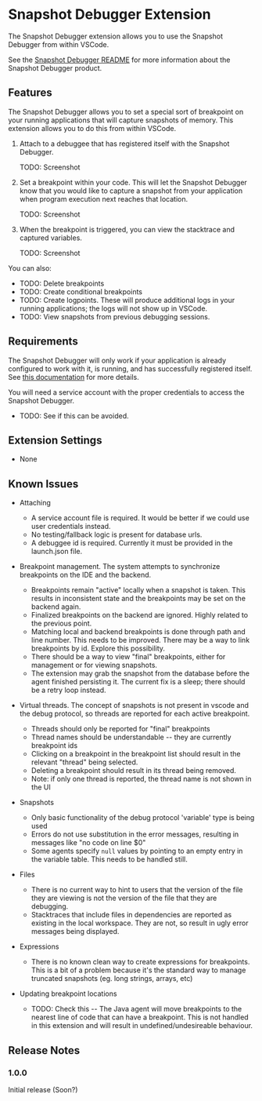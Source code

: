 # Snapshot Debugger Extension

The Snapshot Debugger extension allows you to use the Snapshot Debugger from within VSCode.

See the [Snapshot Debugger README][snapshot-debugger-readme]
for more information about the Snapshot Debugger product.

## Features

The Snapshot Debugger allows you to set a special sort of breakpoint on your running applications
that will capture snapshots of memory.  This extension allows you to do this from within VSCode.

1.  Attach to a debuggee that has registered itself with the Snapshot Debugger.

    TODO: Screenshot

1.  Set a breakpoint within your code.  This will let the Snapshot Debugger know that you would like to capture a snapshot from your application when program execution next reaches that location.

    TODO: Screenshot

1.  When the breakpoint is triggered, you can view the stacktrace and captured variables.

    TODO: Screenshot

You can also:

*  TODO: Delete breakpoints
*  TODO: Create conditional breakpoints
*  TODO: Create logpoints.  These will produce additional logs in your running applications; the logs will not show up in VSCode.
*  TODO: View snapshots from previous debugging sessions.

## Requirements

The Snapshot Debugger will only work if your application is already configured to work with it, is running, and has successfully registered itself.  See [this documentation][setting-up-in-application] for more details.

You will need a service account with the proper credentials to access the Snapshot Debugger.
*  TODO: See if this can be avoided.

## Extension Settings

* None

## Known Issues

* Attaching
  * A service account file is required.  It would be better if we could use user credentials instead.
  * No testing/fallback logic is present for database urls.
  * A debuggee id is required.  Currently it must be provided in the launch.json file.

* Breakpoint management. The system attempts to synchronize breakpoints on the IDE and the backend.
  * Breakpoints remain "active" locally when a snapshot is taken.  This results in inconsistent state and the breakpoints may be set on the backend again.
  * Finalized breakpoints on the backend are ignored.  Highly related to the previous point.
  * Matching local and backend breakpoints is done through path and line number.  This needs to be improved.  There may be a way to link breakpoints by id.  Explore this possibility.
  * There should be a way to view "final" breakpoints, either for management or for viewing snapshots.
  * The extension may grab the snapshot from the database before the agent finished persisting it.  The current fix is a sleep; there should be a retry loop instead.

* Virtual threads.  The concept of snapshots is not present in vscode and the debug protocol, so threads
  are reported for each active breakpoint.
  * Threads should only be reported for "final" breakpoints
  * Thread names should be understandable -- they are currently breakpoint ids
  * Clicking on a breakpoint in the breakpoint list should result in the relevant "thread" being selected.
  * Deleting a breakpoint should result in its thread being removed.
  * Note: if only one thread is reported, the thread name is not shown in the UI

* Snapshots
  * Only basic functionality of the debug protocol 'variable' type is being used
  * Errors do not use substitution in the error messages, resulting in messages like "no code on line $0"
  * Some agents specify `null` values by pointing to an empty entry in the variable table.  This needs to be handled still.

* Files
  * There is no current way to hint to users that the version of the file they are viewing is not the version of the file that they are debugging.
  * Stacktraces that include files in dependencies are reported as existing in the local workspace.  They are not, so result in ugly error messages being displayed.

* Expressions
  * There is no known clean way to create expressions for breakpoints.  This is a bit of a problem because it's the standard way to manage truncated snapshots (eg. long strings, arrays, etc)

* Updating breakpoint locations
  * TODO: Check this -- The Java agent will move breakpoints to the nearest line of code that can have a breakpoint.  This is not handled in this extension and will result in undefined/undesireable behaviour.

## Release Notes

### 1.0.0

Initial release (Soon?)


[snapshot-debugger-readme]: https://github.com/GoogleCloudPlatform/snapshot-debugger#readme
[setting-up-in-application]: https://github.com/GoogleCloudPlatform/snapshot-debugger#set-up-snapshot-debugger-in-your-google-cloud-project